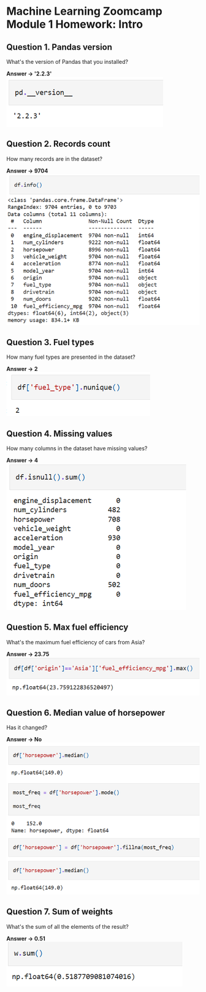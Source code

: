 # Machine Learning Zoomcamp Module 1 Homework: Intro

## Question 1. Pandas version
What's the version of Pandas that you installed?

**Answer -> '2.2.3'**<br/>
![Question 1](https://github.com/AlbertPKW/machine-learning-zoomcamp-ap/blob/main/01-intro/Images/Qns%201.png)

## Question 2. Records count
How many records are in the dataset?

**Answer -> 9704**<br/>
![Question 2](https://github.com/AlbertPKW/machine-learning-zoomcamp-ap/blob/main/01-intro/Images/Qns%202.png)

## Question 3. Fuel types
How many fuel types are presented in the dataset?

**Answer -> 2**<br/>
![Question 3](https://github.com/AlbertPKW/machine-learning-zoomcamp-ap/blob/main/01-intro/Images/Qns%203.png)

## Question 4. Missing values
How many columns in the dataset have missing values?

**Answer -> 4**<br/>
![Question 4](https://github.com/AlbertPKW/machine-learning-zoomcamp-ap/blob/main/01-intro/Images/Qns%204.png)

## Question 5. Max fuel efficiency
What's the maximum fuel efficiency of cars from Asia?

**Answer -> 23.75**<br/>
![Question 5](https://github.com/AlbertPKW/machine-learning-zoomcamp-ap/blob/main/01-intro/Images/Qns%205.png)

## Question 6. Median value of horsepower
Has it changed?

**Answer -> No**<br/>
![Question 6](https://github.com/AlbertPKW/machine-learning-zoomcamp-ap/blob/main/01-intro/Images/Qns%206.png)

## Question 7. Sum of weights
What's the sum of all the elements of the result?

**Answer -> 0.51**<br/>
![Question 7](https://github.com/AlbertPKW/machine-learning-zoomcamp-ap/blob/main/01-intro/Images/Qns%207.png)
